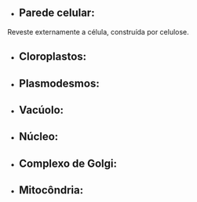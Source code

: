 - ## Parede celular: 
Reveste externamente a célula, construída por celulose.
- ## Cloroplastos:
- ## Plasmodesmos:
- ## Vacúolo:
- ## Núcleo:
- ## Complexo de Golgi:
- ## Mitocôndria: